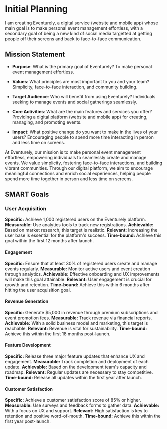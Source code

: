 # Initial Planning
I am creating Eventurely, a digital service (website and mobile app) whose main goal is to make personal event management effortless, with a secondary goal of being a new kind of social media targetted at getting people off their screens and back to face-to-face communication.

## Mission Statement
- **Purpose**: What is the primary goal of Eventurely?
To make personal event management effortless.

- **Values**: What principles are most important to you and your team?
Simplicity, face-to-face interaction, and community building.

- **Target Audience**: Who will benefit from using Eventurely?
Individuals seeking to manage events and social gatherings seamlessly.

- **Core Activities**: What are the main features and services you offer?
Providing a digital platform (website and mobile app) for creating, managing, and promoting events.

- **Impact**: What positive change do you want to make in the lives of your users?
Encouraging people to spend more time interacting in person and less time on screens.

At Eventurely, our mission is to make personal event management effortless, empowering individuals to seamlessly create and manage events. We value simplicity, fostering face-to-face interactions, and building vibrant communities. Through our digital platform, we aim to encourage meaningful connections and enrich social experiences, helping people spend more time together in person and less time on screens.

## SMART Goals
### User Acquisition
**Specific:** Achieve 1,000 registered users on the Eventurely platform.
**Measurable:** Use analytics tools to track new registrations.
**Achievable:** Based on market research, this target is realistic. 
**Relevant:** Increasing the user base is essential for the platform's success. 
**Time-bound:** Achieve this goal within the first 12 months after launch.
#### Engagement
**Specific:** Ensure that at least 30% of registered users create and manage events regularly. 
**Measurable:** Monitor active users and event creation through analytics. 
**Achievable:** Effective onboarding and UX improvements will make this goal attainable. 
**Relevant:** User engagement is crucial for growth and retention. 
**Time-bound:** Achieve this within 6 months after hitting the user acquisition goal.
#### Revenue Generation
**Specific:** Generate $5,000 in revenue through premium subscriptions and event promotion fees. 
**Measurable:** Track revenue via financial reports. 
**Achievable:** With a solid business model and marketing, this target is reachable. 
**Relevant:** Revenue is vital for sustainability. 
**Time-bound:** Achieve this within the first 18 months post-launch.
#### Feature Development
**Specific:** Release three major feature updates that enhance UX and engagement. 
**Measurable:** Track completion and deployment of each update. 
**Achievable:** Based on the development team's capacity and roadmap. 
**Relevant:** Regular updates are necessary to stay competitive. 
**Time-bound:** Release all updates within the first year after launch.
#### Customer Satisfaction
**Specific:** Achieve a customer satisfaction score of 85% or higher. 
**Measurable:** Use surveys and feedback forms to gather data. 
**Achievable:** With a focus on UX and support. 
**Relevant:** High satisfaction is key to retention and positive word-of-mouth. 
**Time-bound:** Achieve this within the first year post-launch.